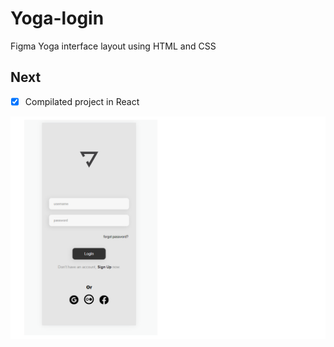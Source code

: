 # Yoga-login
Figma Yoga interface layout using HTML and CSS

## Next
- [X] Compilated project in React

<img src="img.png">
